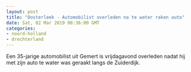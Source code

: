 ```yaml
---
layout: post
title: "Oosterleek - Automobilist overleden na te water raken auto"
date: Sat, 02 Mar 2019 08:36:00 GMT
categories: 
- noord-holland 
- drechterland 
---
```


Een 35-jarige automobilist uit Gemert is vrijdagavond overleden nadat hij met zijn auto te water was geraakt langs de Zuiderdijk.

